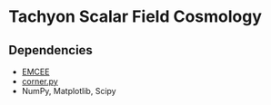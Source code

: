 # Tachyon Scalar Field Cosmology

## Dependencies
- [EMCEE](https://emcee.readthedocs.io/en/stable/)
- [corner.py](https://corner.readthedocs.io/en/latest/index.html)
- NumPy, Matplotlib, Scipy

